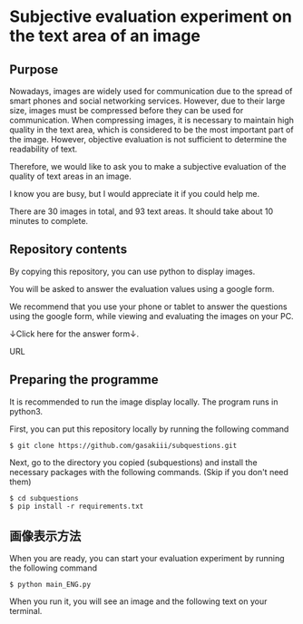 # Subjective evaluation experiment on the text area of an image
## Purpose
Nowadays, images are widely used for communication due to the spread of smart phones and social networking services.
However, due to their large size, images must be compressed before they can be used for communication.
When compressing images, it is necessary to maintain high quality in the text area, which is considered to be the most important part of the image.
However, objective evaluation is not sufficient to determine the readability of text.

Therefore, we would like to ask you to make a subjective evaluation of the quality of text areas in an image.

I know you are busy, but I would appreciate it if you could help me.

There are 30 images in total, and 93 text areas. It should take about 10 minutes to complete.

## Repository contents
By copying this repository, you can use python to display images.

You will be asked to answer the evaluation values using a google form.

We recommend that you use your phone or tablet to answer the questions using the google form, while viewing and evaluating the images on your PC.

↓Click here for the answer form↓.

URL

## Preparing the programme
It is recommended to run the image display locally. The program runs in python3.

First, you can put this repository locally by running the following command

```
$ git clone https://github.com/gasakiii/subquestions.git
```

Next, go to the directory you copied (subquestions) and install the necessary packages with the following commands. (Skip if you don't need them)

```
$ cd subquestions
$ pip install -r requirements.txt
```

## 画像表示方法
When you are ready, you can start your evaluation experiment by running the following command

```
$ python main_ENG.py
```

When you run it, you will see an image and the following text on your terminal.
